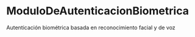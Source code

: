 # ModuloDeAutenticacionBiometrica
Autenticación biométrica basada en reconocimiento facial y de voz
